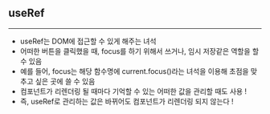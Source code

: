 ## useRef
-----------------------------------------
- useRef는 DOM에 접근할 수 있게 해주는 녀석
- 어떠한 버튼을 클릭했을 때, focus를 하기 위해서 쓰거나, 임시 저장같은 역할을 할 수 있음
- 예를 들어, focus는 해당 함수명에 current.focus()라는 녀석을 이용해 초점을 맞추고 싶은 곳에 쓸 수 있음
- 컴포넌트가 리렌더링 될 때마다 기억할 수 있는 어떠한 값을 관리할 때도 사용 !
- 즉, useRef로 관리하는 값은 바뀌어도 컴포넌트가 리렌더링 되지 않는다 !